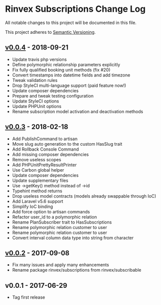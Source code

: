 # Rinvex Subscriptions Change Log

All notable changes to this project will be documented in this file.

This project adheres to [Semantic Versioning](CONTRIBUTING.md).


## [v0.0.4] - 2018-09-21
- Update travis php versions
- Define polymorphic relationship parameters explicitly
- Fix fully qualified booking unit methods (fix #20)
- Convert timestamps into datetime fields and add timezone
- Tweak validation rules
- Drop StyleCI multi-language support (paid feature now!)
- Update composer dependencies
- Prepare and tweak testing configuration
- Update StyleCI options
- Update PHPUnit options
- Rename subscription model activation and deactivation methods

## [v0.0.3] - 2018-02-18
- Add PublishCommand to artisan
- Move slug auto generation to the custom HasSlug trait
- Add Rollback Console Command
- Add missing composer dependencies
- Remove useless scopes
- Add PHPUnitPrettyResultPrinter
- Use Carbon global helper
- Update composer dependencies
- Update supplementary files
- Use ->getKey() method instead of ->id
- Typehint method returns
- Drop useless model contracts (models already swappable through IoC)
- Add Laravel v5.6 support
- Simplify IoC binding
- Add force option to artisan commands
- Refactor user_id to a polymorphic relation
- Rename PlanSubscriber trait to HasSubscriptions
- Rename polymorphic relation customer to user
- Rename polymorphic relation customer to user
- Convert interval column data type into string from character

## [v0.0.2] - 2017-09-08
- Fix many issues and apply many enhancements
- Rename package rinvex/subscriptions from rinvex/subscribable

## v0.0.1 - 2017-06-29
- Tag first release

[v0.0.4]: https://github.com/rinvex/subscriptions/compare/v0.0.3...v0.0.4
[v0.0.3]: https://github.com/rinvex/subscriptions/compare/v0.0.2...v0.0.3
[v0.0.2]: https://github.com/rinvex/subscriptions/compare/v0.0.1...v0.0.2
